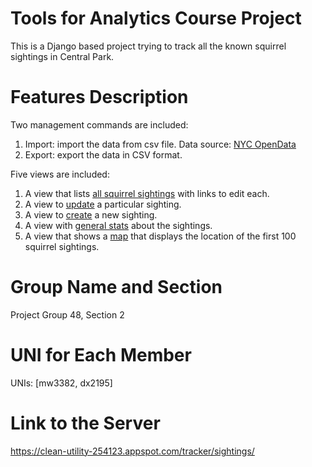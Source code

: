 # Tools for Analytics Course Project
This is a Django based project trying to track all the known squirrel sightings in Central Park.

# Features Description
Two management commands are included:
  1. Import: import the data from csv file. Data source: [NYC OpenData](https://data.cityofnewyork.us/Environment/2018-Central-Park-Squirrel-Census-Squirrel-Data/vfnx-vebw)
  2. Export: export the data in CSV format.

Five views are included:
  1. A view that lists [all squirrel sightings](https://clean-utility-254123.appspot.com/tracker/sightings/) with links to edit each.
  2. A view to [update](https://clean-utility-254123.appspot.com/tracker/sightings/37E-PM-1006-03/) a particular sighting.
  3. A view to [create](https://clean-utility-254123.appspot.com/tracker/sightings/add/) a new sighting.
  4. A view with [general stats](https://clean-utility-254123.appspot.com/tracker/sightings/stats/) about the sightings.
  5. A view that shows a [map](https://clean-utility-254123.appspot.com/tracker/map/) that displays the location of the first 100 squirrel sightings.

# Group Name and Section
Project Group 48, Section 2

# UNI for Each Member
UNIs: [mw3382, dx2195]

# Link to the Server
https://clean-utility-254123.appspot.com/tracker/sightings/   
